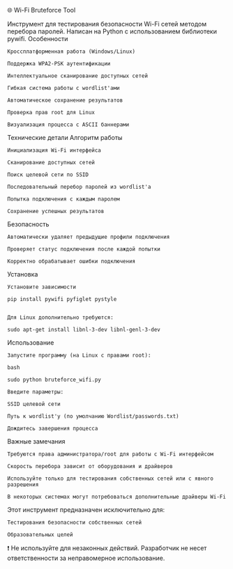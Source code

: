 🌐 Wi-Fi Bruteforce Tool

Инструмент для тестирования безопасности Wi-Fi сетей методом перебора паролей. Написан на Python с использованием библиотеки pywifi.
Особенности

    Кроссплатформенная работа (Windows/Linux)

    Поддержка WPA2-PSK аутентификации

    Интеллектуальное сканирование доступных сетей

    Гибкая система работы с wordlist'ами

    Автоматическое сохранение результатов

    Проверка прав root для Linux

    Визуализация процесса с ASCII баннерами

Технические детали
Алгоритм работы

    Инициализация Wi-Fi интерфейса

    Сканирование доступных сетей

    Поиск целевой сети по SSID

    Последовательный перебор паролей из wordlist'а

    Попытка подключения с каждым паролем

    Сохранение успешных результатов

Безопасность

    Автоматически удаляет предыдущие профили подключения

    Проверяет статус подключения после каждой попытки

    Корректно обрабатывает ошибки подключения

Установка

    Установите зависимости

    pip install pywifi pyfiglet pystyle
    

    Для Linux дополнительно требуются:

    sudo apt-get install libnl-3-dev libnl-genl-3-dev

Использование

    Запустите программу (на Linux с правами root):

    bash

    sudo python bruteforce_wifi.py

    Введите параметры:

    SSID целевой сети

    Путь к wordlist'у (по умолчанию Wordlist/passwords.txt)

    Дождитесь завершения процесса

Важные замечания

    Требуются права администратора/root для работы с Wi-Fi интерфейсом

    Скорость перебора зависит от оборудования и драйверов

    Используйте только для тестирования собственных сетей или с явного разрешения

    В некоторых системах могут потребоваться дополнительные драйверы Wi-Fi

Этот инструмент предназначен исключительно для:

    Тестирования безопасности собственных сетей

    Образовательных целей

❗ Не используйте для незаконных действий. Разработчик не несет ответственности за неправомерное использование.
